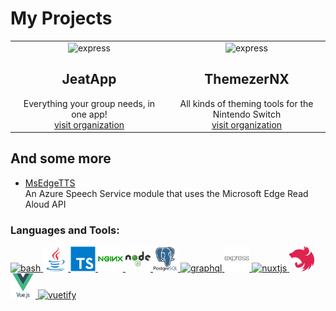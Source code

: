 <h1>My Projects</h1>
<table>
<tbody>
  <tr>
    <td align="center" width="50%">
      <img src="https://github.com/Migushthe2nd/migushthe2nd/assets/22274715/65088a92-d375-4cf8-8688-4a307569feb0" alt="express" width="100%"/>
      <br><h2>JeatApp</h2>
      <span>Everything your group needs, in one app!</span><br>
      <a href="https://github.com/JeatApp">visit organization</a>
    </td>
    <td align="center" width="50%">
      <img src="https://user-images.githubusercontent.com/22274715/226962462-317d39fd-4a4d-49b4-aec3-01920bf00eec.png" alt="express" width="100%"/>
      <br><h2>ThemezerNX</h2>
      <span>All kinds of theming tools for the Nintendo Switch</span><br>
      <a href="https://github.com/ThemezerNX">visit organization</a>
    </td>
</tbody>
</table>

<h2>And some more</h2>

- [MsEdgeTTS](https://github.com/Migushthe2nd/MsEdgeTTS)  
  An Azure Speech Service module that uses the Microsoft Edge Read Aloud API
  
<h3 align="left">Languages and Tools:</h3>
<p align="left">
    <a href="https://www.gnu.org/software/bash/" target="_blank"> <img src="https://www.vectorlogo.zone/logos/gnu_bash/gnu_bash-icon.svg" alt="bash" width="40" height="40" /> </a>
    <a href="https://www.java.com" target="_blank"> <img src="https://raw.githubusercontent.com/devicons/devicon/master/icons/java/java-original.svg" alt="java" width="40" height="40" /> </a>
    <a href="https://www.typescriptlang.org/" target="_blank"> <img src="https://raw.githubusercontent.com/devicons/devicon/master/icons/typescript/typescript-original.svg" alt="typescript" width="40" height="40" /> </a>
    <a href="https://www.nginx.com" target="_blank"> <img src="https://raw.githubusercontent.com/devicons/devicon/master/icons/nginx/nginx-original.svg" alt="nginx" width="40" height="40" /> </a>
    <a href="https://nodejs.org" target="_blank"> <img src="https://raw.githubusercontent.com/devicons/devicon/master/icons/nodejs/nodejs-original-wordmark.svg" alt="nodejs" width="40" height="40" /> </a>
    <a href="https://www.postgresql.org" target="_blank"> <img src="https://raw.githubusercontent.com/devicons/devicon/master/icons/postgresql/postgresql-original-wordmark.svg" alt="postgresql" width="40" height="40" /> </a>
    <a href="https://graphql.org" target="_blank"> <img src="https://www.vectorlogo.zone/logos/graphql/graphql-icon.svg" alt="graphql" width="40" height="40" /> </a>
    <a href="https://expressjs.com" target="_blank"> <img src="https://raw.githubusercontent.com/devicons/devicon/master/icons/express/express-original-wordmark.svg" alt="express" width="40" height="40" /> </a>
    <a href="https://nuxtjs.org/" target="_blank"> <img src="https://www.vectorlogo.zone/logos/nuxtjs/nuxtjs-icon.svg" alt="nuxtjs" width="40" height="40" /> </a>
    <a href="https://nestjs.com/" target="_blank"> <img src="https://raw.githubusercontent.com/devicons/devicon/master/icons/nestjs/nestjs-plain.svg" alt="nestjs" width="40" height="40" /> </a>
    <a href="https://vuejs.org/" target="_blank"> <img src="https://raw.githubusercontent.com/devicons/devicon/master/icons/vuejs/vuejs-original-wordmark.svg" alt="vuejs" width="40" height="40" /> </a>
    <a href="https://vuetifyjs.com/en/" target="_blank"> <img src="https://bestofjs.org/logos/vuetify.svg" alt="vuetify" width="40" height="40" /> </a>
</p>

